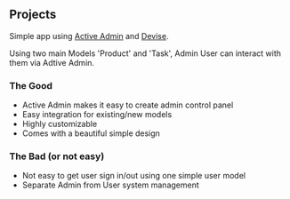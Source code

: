 ## Projects

Simple app using [Active Admin](http://www.activeadmin.info/) and [Devise](https://github.com/plataformatec/devise).

Using two main Models 'Product' and 'Task', Admin User can interact with them via Adtive Admin.

### The Good
* Active Admin makes it easy to create admin control panel 
* Easy integration for existing/new models
* Highly customizable
* Comes with a beautiful simple design

### The Bad (or not easy)
* Not easy to get user sign in/out using one simple user model
* Separate Admin from User system management

